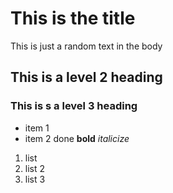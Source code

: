 # This is the title 
This is just a random text in the body 
## This is a level 2 heading 
### This is s a level 3 heading 
- item 1 
- item 2
done
**bold**
*italicize*
1. list 
2. list 2
3. list 3
